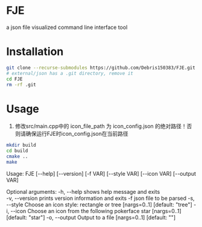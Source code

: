 # FJE
a json file visualized command line interface tool

# Installation
```bash
git clone --recurse-submodules https://github.com/Debris150383/FJE.git
# external/json has a .git directory, remove it
cd FJE
rm -rf .git
```

# Usage
1. 修改src/main.cpp中的 icon_file_path 为 icon_config.json 的绝对路径！否则请确保运行FJE时icon_config.json在当前路径 
```bash
mkdir build
cd build
cmake ..
make
```
Usage: FJE [--help] [--version] [-f VAR] [--style VAR] [--icon VAR] [--output VAR]

Optional arguments:
  -h, --help     shows help message and exits  
  -v, --version  prints version information and exits 
  -f             json file to be parsed 
  -s, --style    Choose an icon style: rectangle or tree [nargs=0..1] [default: "tree"]
  -i, --icon     Choose an icon from the following pokerface star [nargs=0..1] [default: "star"]
  -o, --output   Output to a file [nargs=0..1] [default: ""]
